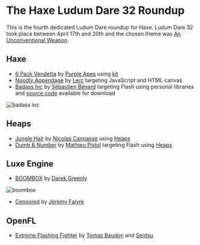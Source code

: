 [_template]: ../templates/roundup.html
[date]: / "2015-04-24 09:35:00"
[modified]: / "2015-04-24 11:58:00"
[published]: / "2015-04-24 12:00:00"
[“”]: a ""

# The Haxe Ludum Dare 32 Roundup

This is the fourth dedicated Ludum Dare roundup for Haxe. Ludum Dare 32 took place
between April 17th and 20th and the chosen theme was 
[An Unconventional Weapon](http://ludumdare.com/compo/ludum-dare-32/).
	
## Haxe

- [6 Pack Vendetta][l5] by [Purple Apes][s5] using [kit][l6]
- [Noodly Appendage][l7] by [Lerc][s6] targeting JavaScript and HTML canvas
- [Badass Inc][l8] by [Sébastien Bénard][s7] targeting Flash using personal libraries
and [source code][l9] available for download

![badass inc](/img/ld/32/badass.gif "Badass Inc “Ah ah! Take that!” by Sébastien Bénard")

## Heaps

- [Jungle Hair][l3] by [Nicolas Cannasse][s4] using [Heaps][l4]
- [Dumb & Number][l10] by [Mathieu Pistol][s8] targeting Flash using [Heaps][l4]

## Luxe Engine

- [BOOMBOX][l1] by [Darek Greenly][s1]

![boombox](/img/ld/32/BOOMBOX.png "BOOMBOX in game by Darek Greenly")

- [Censored][l11] by [Jérémy Faivre][s9]

## OpenFL

- [Extreme Flashing Fighter][l2] by [Tomas Baudon][s2] and [Sentsu][s3]

[s9]: http://jeremyfa.com/ "@jeremyfa"
[s8]: https://twitter.com/tipyx_fr "@tipyx_fr"
[s7]: http://deepnight.net/ "@deepnight"
[s6]: https://github.com/Lerc "@Lerc"
[s5]: https://github.com/purpleapes "@purpleapes"
[s4]: https://github.com/ncannasse "@ncannasse"
[s3]: https://twitter.com/sentsu_actu "@sentsu_actu"
[s2]: https://twitter.com/thomas_baudon "@thomas_baudon"
[s1]: https://twitter.com/zielakpl "@zielakpl"

[l11]: http://ludumdare.com/compo/ludum-dare-32/?action=preview&uid=50305 "Censored"
[l10]: http://ludumdare.com/compo/ludum-dare-32/?action=preview&uid=20954 "Dumb & Number"
[l9]: http://deepnight.net/files/games/ld32-badassInc/source.zip "Badass Inc Source Code"
[l8]: http://ludumdare.com/compo/ludum-dare-32/?action=preview&uid=2982 "Badass Inc"
[l7]: http://ludumdare.com/compo/ludum-dare-32/?action=preview&uid=20 "Noodly Appendage"
[l6]: https://github.com/wighawag/kit "Kit library on GitHub"
[l5]: http://ludumdare.com/compo/ludum-dare-32/?action=preview&uid=39859 "6 Pack Vendetta"
[l4]: http://heaps.io/ "Heaps Game Framework"
[l3]: http://ludumdare.com/compo/ludum-dare-32/?action=preview&uid=8497 "Jungle Hair"
[l2]: http://ludumdare.com/compo/ludum-dare-32/?action=preview&uid=46262 "Extreme Flashing Fighter"
[l1]: http://ludumdare.com/compo/ludum-dare-32/?action=preview&uid=38590 "BOOMBOX"